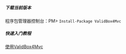 ##### 下载当前版本
程序包管理器控制台：PM> `Install-Package ValidBox4Mvc`

##### 快速入门教程
[使用ValidBox4Mvc](http://www.cnblogs.com/kewei/p/3548517.html)


